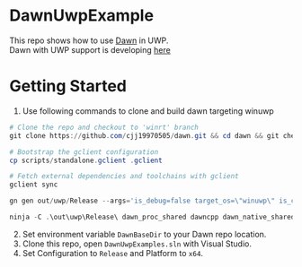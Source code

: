 # DawnUwpExample

This repo shows how to use [Dawn](https://dawn.googlesource.com/dawn/) in UWP.  
Dawn with UWP support is developing [here](https://github.com/cjj19970505/dawn/tree/winrt)

# Getting Started

1. Use following commands to clone and build dawn targeting winuwp

```powershell
# Clone the repo and checkout to 'winrt' branch
git clone https://github.com/cjj19970505/dawn.git && cd dawn && git checkout winrt

# Bootstrap the gclient configuration
cp scripts/standalone.gclient .gclient

# Fetch external dependencies and toolchains with gclient
gclient sync

gn gen out/uwp/Release --args='is_debug=false target_os=\"winuwp\" is_clang=false'

ninja -C .\out\uwp\Release\ dawn_proc_shared dawncpp dawn_native_shared dawn_platform_shared dawn_utils common
```
2. Set environment variable `DawnBaseDir` to your Dawn repo location.
3. Clone this repo, open `DawnUwpExamples.sln` with Visual Studio.
4. Set Configuration to `Release` and Platform to `x64`.
